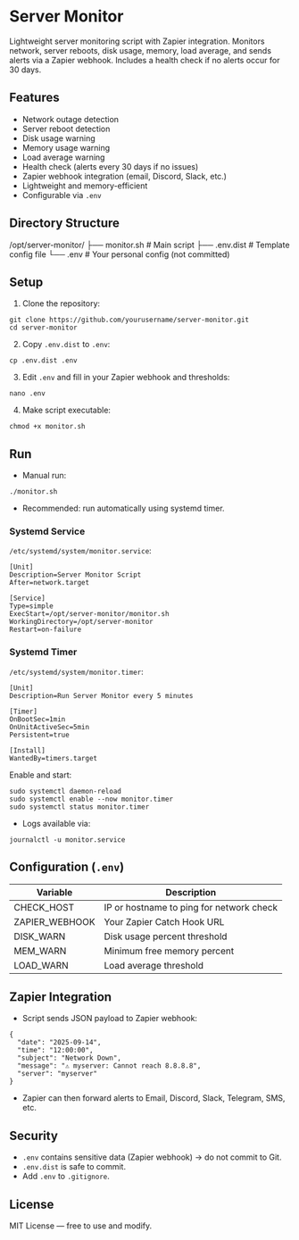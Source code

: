 
# Server Monitor

Lightweight server monitoring script with Zapier integration.
Monitors network, server reboots, disk usage, memory, load average, and sends alerts via a Zapier webhook.
Includes a health check if no alerts occur for 30 days.

## Features

- Network outage detection
- Server reboot detection
- Disk usage warning
- Memory usage warning
- Load average warning
- Health check (alerts every 30 days if no issues)
- Zapier webhook integration (email, Discord, Slack, etc.)
- Lightweight and memory-efficient
- Configurable via `.env`

## Directory Structure

/opt/server-monitor/
├── monitor.sh        # Main script
├── .env.dist         # Template config file
└── .env              # Your personal config (not committed)

## Setup

1. Clone the repository:

```
git clone https://github.com/yourusername/server-monitor.git
cd server-monitor
```

2. Copy `.env.dist` to `.env`:

```
cp .env.dist .env
```

3. Edit `.env` and fill in your Zapier webhook and thresholds:

```
nano .env
```

4. Make script executable:

```
chmod +x monitor.sh
```

## Run

- Manual run:

```
./monitor.sh
```

- Recommended: run automatically using systemd timer.

### Systemd Service

`/etc/systemd/system/monitor.service`:

```
[Unit]
Description=Server Monitor Script
After=network.target

[Service]
Type=simple
ExecStart=/opt/server-monitor/monitor.sh
WorkingDirectory=/opt/server-monitor
Restart=on-failure
```

### Systemd Timer

`/etc/systemd/system/monitor.timer`:

```
[Unit]
Description=Run Server Monitor every 5 minutes

[Timer]
OnBootSec=1min
OnUnitActiveSec=5min
Persistent=true

[Install]
WantedBy=timers.target
```

Enable and start:

```
sudo systemctl daemon-reload
sudo systemctl enable --now monitor.timer
sudo systemctl status monitor.timer
```

- Logs available via:

```
journalctl -u monitor.service
```

## Configuration (`.env`)

| Variable          | Description |
|------------------|-------------|
| CHECK_HOST        | IP or hostname to ping for network check |
| ZAPIER_WEBHOOK    | Your Zapier Catch Hook URL |
| DISK_WARN         | Disk usage percent threshold |
| MEM_WARN          | Minimum free memory percent |
| LOAD_WARN         | Load average threshold |

## Zapier Integration

- Script sends JSON payload to Zapier webhook:

```
{
  "date": "2025-09-14",
  "time": "12:00:00",
  "subject": "Network Down",
  "message": "⚠️ myserver: Cannot reach 8.8.8.8",
  "server": "myserver"
}
```

- Zapier can then forward alerts to Email, Discord, Slack, Telegram, SMS, etc.

## Security

- `.env` contains sensitive data (Zapier webhook) → do not commit to Git.
- `.env.dist` is safe to commit.
- Add `.env` to `.gitignore`.

## License

MIT License — free to use and modify.
